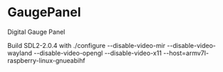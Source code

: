 # GaugePanel
Digital Gauge Panel

Build SDL2-2.0.4 with ./configure --disable-video-mir --disable-video-wayland --disable-video-opengl --disable-video-x11 --host=armv7l-raspberry-linux-gnueabihf
